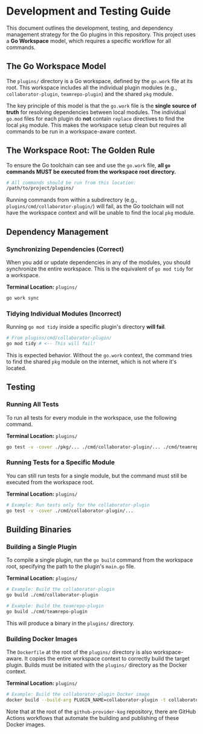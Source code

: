 # Development and Testing Guide

This document outlines the development, testing, and dependency management strategy for the Go plugins in this repository. This project uses a **Go Workspace** model, which requires a specific workflow for all commands.

## The Go Workspace Model

The `plugins/` directory is a Go workspace, defined by the `go.work` file at its root. This workspace includes all the individual plugin modules (e.g., `collaborator-plugin`, `teamrepo-plugin`) and the shared `pkg` module.

The key principle of this model is that the `go.work` file is the **single source of truth** for resolving dependencies between local modules. The individual `go.mod` files for each plugin do **not** contain `replace` directives to find the local `pkg` module. This makes the workspace setup clean but requires all commands to be run in a workspace-aware context.

## The Workspace Root: The Golden Rule

To ensure the Go toolchain can see and use the `go.work` file, **all `go` commands MUST be executed from the workspace root directory.**

```sh
# All commands should be run from this location:
/path/to/project/plugins/
```

Running commands from within a subdirectory (e.g., `plugins/cmd/collaborator-plugin/`) will fail, as the Go toolchain will not have the workspace context and will be unable to find the local `pkg` module.

## Dependency Management

### Synchronizing Dependencies (Correct)

When you add or update dependencies in any of the modules, you should synchronize the entire workspace. This is the equivalent of `go mod tidy` for a workspace.

**Terminal Location:** `plugins/`
```sh
go work sync
```

### Tidying Individual Modules (Incorrect)

Running `go mod tidy` inside a specific plugin's directory **will fail**.

```sh
# From plugins/cmd/collaborator-plugin/
go mod tidy # <-- This will fail!
```

This is expected behavior. Without the `go.work` context, the command tries to find the shared `pkg` module on the internet, which is not where it's located.

## Testing

### Running All Tests

To run all tests for every module in the workspace, use the following command.

**Terminal Location:** `plugins/`
```sh
go test -v -cover ./pkg/... ./cmd/collaborator-plugin/... ./cmd/teamrepo-plugin/...
```

### Running Tests for a Specific Module

You can still run tests for a single module, but the command must still be executed from the workspace root.

**Terminal Location:** `plugins/`
```sh
# Example: Run tests only for the collaborator-plugin
go test -v -cover ./cmd/collaborator-plugin/...
```

## Building Binaries

### Building a Single Plugin

To compile a single plugin, run the `go build` command from the workspace root, specifying the path to the plugin's `main.go` file.

**Terminal Location:** `plugins/`
```sh
# Example: Build the collaborator-plugin
go build ./cmd/collaborator-plugin

# Example: Build the teamrepo-plugin
go build ./cmd/teamrepo-plugin
```
This will produce a binary in the `plugins/` directory.

### Building Docker Images

The `Dockerfile` at the root of the `plugins/` directory is also workspace-aware. It copies the entire workspace context to correctly build the target plugin. Builds must be initiated with the `plugins/` directory as the Docker context.

**Terminal Location:** `plugins/`
```sh
# Example: Build the collaborator-plugin Docker image
docker build --build-arg PLUGIN_NAME=collaborator-plugin -t collaborator-plugin:latest .
```

Note that at the root of the `github-provider-kog` repository, there are GitHub Actions workflows that automate the building and publishing of these Docker images.
